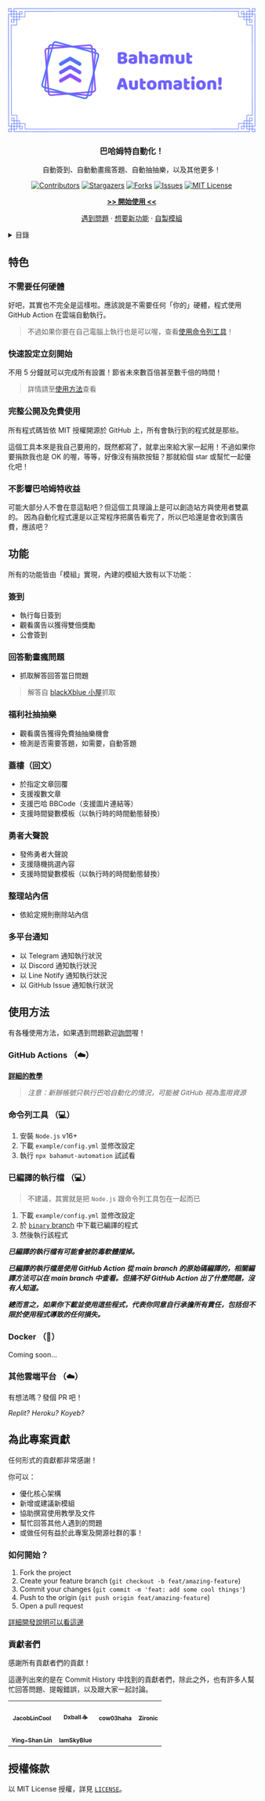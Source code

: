 
<br />
<div align="center">
  
[![Banner][banner-img]][github-url]

### 巴哈姆特自動化！

自動簽到、自動動畫瘋答題、自動抽抽樂，以及其他更多！

[![Contributors][contributors-shield]][contributors-url]
[![Stargazers][stars-shield]][stars-url]
[![Forks][forks-shield]][forks-url]
[![Issues][issues-shield]][issues-url]
[![MIT License][license-shield]][license-url]

[**>> 開始使用 <<**](#使用方法)

[遇到問題][discussion-qa] ·
[想要新功能][discussion-idea] ·
[自製模組](./src/modules/module.js)

</div>

<!-- TABLE OF CONTENTS -->
<details>
  <summary>目錄</summary>

  1. [特色](#特色)
     - [不需要任何硬體](#不需要任何硬體)
     - [快速設定立刻開始](#快速設定立刻開始)
     - [完整公開及免費使用](#完整公開及免費使用)
     - [不影響巴哈姆特收益](#不影響巴哈姆特收益)
  2. [功能](#功能)
     - [簽到](#簽到)
     - [回答動畫瘋問題](#回答動畫瘋問題)
     - [福利社抽抽樂](#福利社抽抽樂)
     - [蓋樓（回文）](#蓋樓（回文）)
     - [勇者大聲說](#勇者大聲說)
     - [整理站內信](#整理站內信)
     - [多平台通知](#多平台通知)
  3. [使用方法](#使用方法)
     - [使用 GitHub Action （☁️）](#use-github-action)
     - [命令列工具 （💻）](#use-cli)
     - [已編譯的執行檔 （💻）](#use-binary)
     - [Docker （🐳）](#use-docker)
     - [其他雲端平台 （☁️）](#use-other-platforms)
  4. [為此專案貢獻](#為此專案貢獻)
     - [如何開始？](#如何開始)
     - [貢獻者們](#貢獻者們)

</details>

## 特色

### 不需要任何硬體

好吧，其實也不完全是這樣啦。應該說是不需要任何「你的」硬體，程式使用 GitHub Action 在雲端自動執行。

> 不過如果你要在自己電腦上執行也是可以喔，查看[使用命令列工具](#use-cli)！

### 快速設定立刻開始

不用 5 分鐘就可以完成所有設置！節省未來數百倍甚至數千倍的時間！

> 詳情請至[使用方法](#使用方法)查看

### 完整公開及免費使用

所有程式碼皆依 MIT 授權開源於 GitHub 上，所有會執行到的程式就是那些。

這個工具本來是我自己要用的，既然都寫了，就拿出來給大家一起用！不過如果你要捐款我也是 OK 的喔，等等，好像沒有捐款按鈕？那就給個 star 或幫忙一起優化吧！

### 不影響巴哈姆特收益

可能大部分人不會在意這點吧？但這個工具理論上是可以創造站方與使用者雙贏的。
因為自動化程式還是以正常程序把廣告看完了，所以巴哈還是會收到廣告費，應該吧？

## 功能

所有的功能皆由「模組」實現，內建的模組大致有以下功能：

### 簽到

- 執行每日簽到
- 觀看廣告以獲得雙倍獎勵
- 公會簽到

### 回答動畫瘋問題

- 抓取解答回答當日問題

> 解答自 [blackXblue 小屋](https://home.gamer.com.tw/homeindex.php?owner=blackxblue)抓取

### 福利社抽抽樂

- 觀看廣告獲得免費抽抽樂機會
- 檢測是否需要答題，如需要，自動答題

### 蓋樓（回文）

- 於指定文章回覆
- 支援複數文章
- 支援巴哈 BBCode（支援圖片連結等）
- 支援時間變數模板（以執行時的時間動態替換）

### 勇者大聲說

- 發佈勇者大聲說
- 支援隨機挑選內容
- 支援時間變數模板（以執行時的時間動態替換）

### 整理站內信

- 依給定規則刪除站內信

### 多平台通知

- 以 Telegram 通知執行狀況
- 以 Discord 通知執行狀況
- 以 Line Notify 通知執行狀況
- 以 GitHub Issue 通知執行狀況

## 使用方法

有各種使用方法，如果遇到問題歡迎[詢問][discussion-qa]喔！

<a id="use-github-action"></a>

### GitHub Actions （☁️）

[**詳細的教學**](https://jacoblincool.github.io/Bahamut-Automation/tutorial)

> _注意：新辦帳號只執行巴哈自動化的情況，可能被 GitHub 視為濫用資源_

<a id="use-cli"></a>

### 命令列工具 （💻）

1. 安裝 `Node.js` v16+
2. 下載 `example/config.yml` 並修改設定
3. 執行 `npx bahamut-automation` 試試看

<a id="use-binary"></a>

### 已編譯的執行檔 （💻）

> 不建議，其實就是把 `Node.js` 跟命令列工具包在一起而已

1. 下載 `example/config.yml` 並修改設定
2. 於 [`binary` branch](https://github.com/JacobLinCool/Bahamut-Automation/tree/binary) 中下載已編譯的程式
3. 然後執行該程式

***已編譯的執行檔有可能會被防毒軟體擋掉。***

***已編譯的執行檔是使用 GitHub Action 從 main branch 的原始碼編譯的，相關編譯方法可以在 main branch 中查看。但搞不好 GitHub Action 出了什麼問題，沒有人知道。***

***總而言之，如果你下載並使用這些程式，代表你同意自行承擔所有責任，包括但不限於使用程式導致的任何損失。***

<a id="use-docker"></a>

### Docker （🐳）

Coming soon...

<a id="use-other-platforms"></a>

### 其他雲端平台 （☁️）

有想法嗎？發個 PR 吧！

_Replit?_ _Heroku?_ _Koyeb?_

## 為此專案貢獻

任何形式的貢獻都非常感謝！

你可以：

- 優化核心架構
- 新增或建議新模組
- 協助撰寫使用教學及文件
- 幫忙回答其他人遇到的問題
- 或做任何有益於此專案及開源社群的事！

### 如何開始？

1. Fork the project
2. Create your feature branch (`git checkout -b feat/amazing-feature`)
3. Commit your changes (`git commit -m 'feat: add some cool things'`)
4. Push to the origin (`git push origin feat/amazing-feature`)
5. Open a pull request

[詳細開發說明可以看這邊](./CONTRIBUTING.md)

### 貢獻者們

感謝所有貢獻者們的貢獻！

這邊列出來的是在 Commit History 中找到的貢獻者們，除此之外，也有許多人幫忙回答問題、提報錯誤，以及跟大家一起討論。

<!-- ALL-CONTRIBUTORS-LIST:START - Do not remove or modify this section -->
<!-- prettier-ignore-start -->
<!-- markdownlint-disable -->
<table>
  <tr>
    <td align="center"><a href="https://jacoblin.cool/"><img src="https://avatars.githubusercontent.com/u/28478594?v=4?s=96" width="96px;" alt=""/><br /><sub><b>JacobLinCool</b></sub></a><br /></td>
    <td align="center"><a href="https://dxball.github.io/"><img src="https://avatars.githubusercontent.com/u/194673?v=4?s=96" width="96px;" alt=""/><br /><sub><b>Dxball ☕</b></sub></a><br /></td>
    <td align="center"><a href="https://cow03haha.github.io/"><img src="https://avatars.githubusercontent.com/u/44705326?v=4?s=96" width="96px;" alt=""/><br /><sub><b>cow03haha</b></sub></a><br /></td>
    <td align="center"><a href="https://github.com/Tony-Liou"><img src="https://avatars.githubusercontent.com/u/13446378?v=4?s=96" width="96px;" alt=""/><br /><sub><b>Zironic</b></sub></a><br /></td>
  </tr>
  <tr>
    <td align="center"><a href="https://github.com/yslinear"><img src="https://avatars.githubusercontent.com/u/31029063?v=4?s=96" width="96px;" alt=""/><br /><sub><b>Ying-Shan Lin</b></sub></a><br /></td>
    <td align="center"><a href="https://github.com/IamSkyBlue"><img src="https://avatars.githubusercontent.com/u/34653812?v=4?s=96" width="96px;" alt=""/><br /><sub><b>IamSkyBlue</b></sub></a><br /></td>
  </tr>
</table>

<!-- markdownlint-restore -->
<!-- prettier-ignore-end -->

<!-- ALL-CONTRIBUTORS-LIST:END -->

## 授權條款

以 MIT License 授權，詳見 [`LICENSE`](./LICENSE)。

<!-- Links! -->
[banner-img]: web/Bahamut-Automation.png
[github-url]: https://github.com/JacobLinCool/Bahamut-Automation
[discussion]: https://github.com/JacobLinCool/Bahamut-Automation/discussions
[discussion-qa]: https://github.com/JacobLinCool/Bahamut-Automation/discussions/new?category=-q-a-%E6%88%91%E8%A6%81%E5%95%8F%E5%95%8F%E9%A1%8C
[discussion-idea]: https://github.com/JacobLinCool/Bahamut-Automation/discussions/new?category=ideas
[contributors-shield]: https://img.shields.io/github/contributors/JacobLinCool/Bahamut-Automation.svg?style=flat-square&color=6f61ff
[contributors-url]: https://github.com/JacobLinCool/Bahamut-Automation/graphs/contributors
[stars-shield]: https://img.shields.io/github/stars/JacobLinCool/Bahamut-Automation.svg?style=flat-square&color=6f61ff
[stars-url]: https://github.com/JacobLinCool/Bahamut-Automation/stargazers
[forks-shield]: https://img.shields.io/github/forks/JacobLinCool/Bahamut-Automation.svg?style=flat-square&color=6f61ff
[forks-url]: https://github.com/JacobLinCool/Bahamut-Automation/network/members
[issues-shield]: https://img.shields.io/github/issues/JacobLinCool/Bahamut-Automation.svg?style=flat-square&color=6f61ff
[issues-url]: https://github.com/JacobLinCool/Bahamut-Automation/issues
[license-shield]: https://img.shields.io/github/license/JacobLinCool/Bahamut-Automation.svg?style=flat-square&color=6f61ff
[license-url]: https://github.com/JacobLinCool/Bahamut-Automation/blob/main/LICENSE
[product-screenshot]: images/screenshot.png
